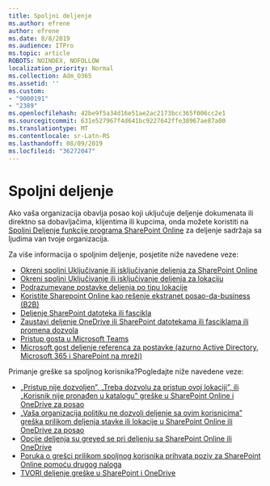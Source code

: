 ```yaml
---
title: Spoljni deljenje
ms.author: efrene
author: efrene
ms.date: 8/8/2019
ms.audience: ITPro
ms.topic: article
ROBOTS: NOINDEX, NOFOLLOW
localization_priority: Normal
ms.collection: Adm_O365
ms.assetid: ''
ms.custom:
- "9000191"
- "2389"
ms.openlocfilehash: 42be9f5a34d16e51ae2ac2173bcc365f006cc2e1
ms.sourcegitcommit: 631e527967f4d641bc9227642ffe38967ae87a00
ms.translationtype: MT
ms.contentlocale: sr-Latn-RS
ms.lasthandoff: 08/09/2019
ms.locfileid: "36272047"
---
```

# <a name="external-sharing"></a>Spoljni deljenje

Ako vaša organizacija obavlja posao koji uključuje deljenje dokumenata ili direktno sa dobavljačima, klijentima ili kupcima, onda možete koristiti na [Spoljni Deljenje funkcije programa SharePoint Online](https://docs.microsoft.com/sharepoint/external-sharing-overview) za deljenje sadržaja sa ljudima van tvoje organizacija.

Za više informacija o spoljnim deljenje, posjetite niže navedene veze:

- [Okreni spoljni Uključivanje ili isključivanje deljenja za SharePoint Online](https://docs.microsoft.com/sharepoint/turn-external-sharing-on-or-off)
- [Okreni spoljni Uključivanje ili isključivanje deljenja za lokaciju](https://docs.microsoft.com/sharepoint/change-external-sharing-site)
- [Podrazumevane postavke deljenja po tipu lokacije](https://docs.microsoft.com/Office365/Enterprise/microsoft-365-guest-settings#sharepoint-site-level)
- [Koristite Sharepoint Online kao rešenje ekstranet posao-da-business (B2B)](https://docs.microsoft.com/sharepoint/create-b2b-extranet)
- [Deljenje SharePoint datoteka ili fascikla](https://support.office.com/article/share-sharepoint-files-or-folders-1fe37332-0f9a-4719-970e-d2578da4941c)
- [Zaustavi deljenje OneDrive ili SharePoint datotekama ili fasciklama ili promena dozvola](https://support.office.com/article/stop-sharing-onedrive-or-sharepoint-files-or-folders-or-change-permissions-0a36470f-d7fe-40a0-bd74-0ac6c1e13323?ui=en-US&rs=en-US&ad=US)
- [Pristup gosta u Microsoft Teams](https://docs.microsoft.com/MicrosoftTeams/guest-access)
- [Microsoft gost deljenje referenca za postavke (azurno Active Directory, Microsoft 365 i SharePoint na mreži)](https://docs.microsoft.com/Office365/Enterprise/microsoft-365-guest-settings)

Primanje greške sa spoljnog korisnika?Pogledajte niže navedene veze:

- [„Pristup nije dozvoljen”, „Treba dozvolu za pristup ovoj lokaciji”, ili „Korisnik nije pronađen u katalogu” greške u SharePoint Online i OneDrive za posao](https://docs.microsoft.com/sharepoint/support/administration/access-denied-or-need-permission-error-sharepoint-online-or-onedrive-for-business)
- [„Vaša organizacija politiku ne dozvoli deljenje sa ovim korisnicima” greška prilikom deljenja stavke ili lokacije u SharePoint Online ili OneDrive za posao](https://docs.microsoft.com/en-us/sharepoint/support/administration/organization-policies-do-not-allow-you-to-share-with-users-error)
- [Opcije deljenja su greyed se pri deljenju sa SharePoint Online ili OneDrive](https://docs.microsoft.com/sharepoint/support/administration/sharing-options-grayed-out-when-sharing-from-sharepoint-online-or-onedrive)
- [Poruka o grešci prilikom spoljnog korisnika prihvata poziv za SharePoint Online pomoću drugog naloga](https://support.office.com/article/Error-message-when-an-external-user-accepts-a-SharePoint-Online-invitation-by-using-another-account-f0d34413-ea7c-42c7-a485-c4e5d421e5f0-)
- [TVORI deljenje greške u SharePoint i OneDrive](https://docs.microsoft.com/sharepoint/sharepoint-onedrive-error-message)


